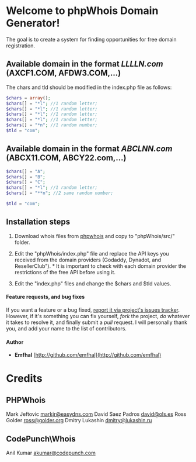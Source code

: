 # Welcome to phpWhois Domain Generator!
The goal is to create a system for finding opportunities for free domain registration.


## Available domain in the format ***LLLLN.com*** (AXCF1.COM, AFDW3.COM,...)
The chars and tld should be modified in the index.php file as follows:

```php
$chars = array();
$chars[] = "*l"; //1 random letter;
$chars[] = "*l"; //1 random letter;
$chars[] = "*l"; //1 random letter;
$chars[] = "*l"; //1 random letter;
$chars[] = "*n"; //1 random number;
$tld = "com";
```

## Available domain in the format ***ABCLNN.com*** (ABCX11.COM, ABCY22.com,...)
```php
$chars[] = "A"; 
$chars[] = "B"; 
$chars[] = "C";
$chars[] = "*l"; //1 random letter;
$chars[] = "**n"; //2 same random number;

$tld = "com";

```

## Installation steps
1. Download whois files from [phpwhois](https://sourceforge.net/projects/phpwhois/files/latest/download) and copy to "phpWhois/src/" folder.

2. Edit the "phpWhois/index.php" file and replace the API keys you received from the domain providers (Godaddy, Dynadot, and ResellerClub"). *
It is important to check with each domain provider the restrictions of the free API before using it.

3. Edit the "index.php" files and change the $chars and $tld values.


#### Feature requests, and bug fixes


If you want a feature or a bug fixed, [report it via project's issues tracker](https://github.com/emfhal/phpWhois-Domain-Generator/issues). However, if it's something you can fix yourself, *fork* the project, *do* whatever it takes to resolve it, and finally submit a *pull* request. I will personally thank you, and add your name to the list of contributors.

#### Author

- **Emfhal** [http://github.com/emfhal](http://github.com/emfhal)


# Credits
## PHPWhois
Mark Jeftovic <markjr@easydns.com>
David Saez Padros <david@ols.es>
Ross Golder <ross@golder.org>
Dmitry Lukashin <dmitry@lukashin.ru>

## CodePunch\Whois
Anil Kumar <akumar@codepunch.com>

